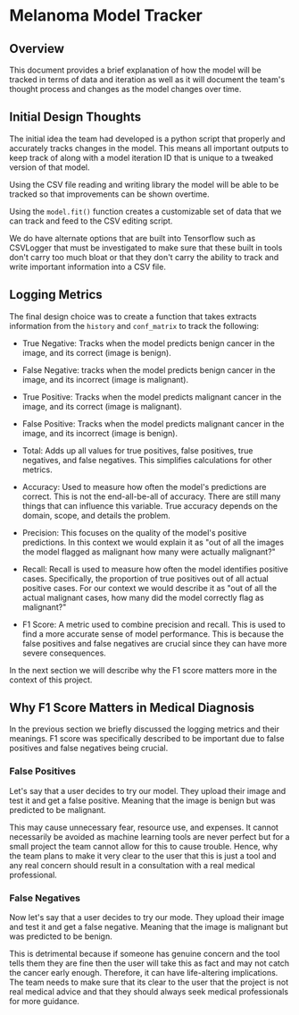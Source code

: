 # Melanoma Model Tracker

## Overview
This document provides a brief explanation of how the model will be tracked in terms of data and iteration as well as it will document the team's thought process and changes as the model changes over time. 

## Initial Design Thoughts
The initial idea the team had developed is a python script that properly and accurately tracks changes in the model. This means all important outputs to keep track of along with a model iteration ID that is unique to a tweaked version of that model. 

Using the CSV file reading and writing library the model will be able to be tracked so that improvements can be shown overtime. 

Using the `model.fit()` function creates a customizable set of data that we can track and feed to the CSV editing script.

We do have alternate options that are built into Tensorflow such as CSVLogger that must be investigated to make sure that these built in tools don't carry too much bloat or that they don't carry the ability to track and write important information into a CSV file. 


## Logging Metrics
The final design choice was to create a function that takes extracts information from the `history` and `conf_matrix` to track the following:

- True Negative: Tracks when the model predicts benign cancer in the image, and its correct (image is benign).


- False Negative: tracks when the model predicts benign cancer in the image, and its incorrect (image is malignant).


- True Positive: Tracks when the model predicts malignant cancer in the image, and its correct (image is malignant).


- False Positive: Tracks when the model predicts malignant cancer in the image, and its incorrect (image is benign). 


- Total: Adds up all values for true positives, false positives, true negatives, and false negatives. This simplifies calculations for other metrics.


- Accuracy: Used to measure how often the model's predictions are correct. This is not the end-all-be-all of accuracy. There are still many things that can influence this variable. True accuracy depends on the domain, scope, and details the problem.

- Precision: This focuses on the quality of the model's positive predictions. In this context we would explain it as "out of all the images the model flagged as malignant how many were actually malignant?"


- Recall: Recall is used to measure how often the model identifies positive cases. Specifically, the proportion of true positives out of all actual positive cases. For our context we would describe it as "out of all the actual malignant cases, how many did the model correctly flag as malignant?"


- F1 Score: A metric used to combine precision and recall. This is used to find a more accurate sense of model performance. This is because the false positives and false negatives are crucial since they can have more severe consequences. 

In the next section we will describe why the F1 score matters more in the context of this project.

## Why F1 Score Matters in Medical Diagnosis
In the previous section we briefly discussed the logging metrics and their meanings. F1 score was specifically described to be important due to false positives and false negatives being crucial.

### False Positives
Let's say that a user decides to try our model. They upload their image and test it and get a false positive. Meaning that the image is benign but was predicted to be malignant. 

This may cause unnecessary fear, resource use, and expenses. It cannot necessarily be avoided as machine learning tools are never perfect but for a small project the team cannot allow for this to cause trouble. Hence, why the team plans to make it very clear to the user that this is just a tool and any real concern should result in a consultation with a real medical professional.

### False Negatives 
Now let's say that a user decides to try our mode. They upload their image and test it and get a false negative. Meaning that the image is malignant but was predicted to be benign.

This is detrimental because if someone has genuine concern and the tool tells them they are fine then the user will take this as fact and may not catch the cancer early enough. Therefore, it can have life-altering implications. The team needs to make sure that its clear to the user that the project is not real medical advice and that they should always seek medical professionals for more guidance. 


